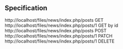 ## Specification
http://localhost/files/news/index.php/posts	GET
http://localhost/files/news/index.php/posts/1	GET by id
http://localhost/files/news/index.php/posts	POST
http://localhost/files/news/index.php/posts/1	PATCH
http://localhost/files/news/index.php/posts/1	DELETE
